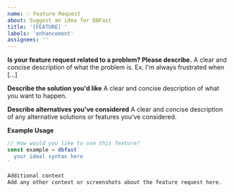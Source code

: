 ```yaml
---
name: 💡 Feature Request
about: Suggest an idea for DBFast
title: '[FEATURE] '
labels: 'enhancement'
assignees: ''
---
```


**Is your feature request related to a problem? Please describe.**
A clear and concise description of what the problem is. Ex. I'm always frustrated when [...]

**Describe the solution you'd like**
A clear and concise description of what you want to happen.

**Describe alternatives you've considered**
A clear and concise description of any alternative solutions or features you've considered.

**Example Usage**
```typescript
// How would you like to use this feature?
const example = dbfast`
  your ideal syntax here
`

Additional context
Add any other context or screenshots about the feature request here.